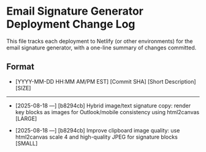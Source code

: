# Email Signature Generator Deployment Change Log

This file tracks each deployment to Netlify (or other environments) for the email signature generator, with a one-line summary of changes committed.

## Format
- [YYYY-MM-DD HH:MM AM/PM EST] [Commit SHA] [Short Description] [SIZE]

---

- [2025-08-18  —] [b8294cb] Hybrid image/text signature copy: render key blocks as images for Outlook/mobile consistency using html2canvas [LARGE]

- [2025-08-18  —] [b8294cb] Improve clipboard image quality: use html2canvas scale 4 and high-quality JPEG for signature blocks [SMALL]
